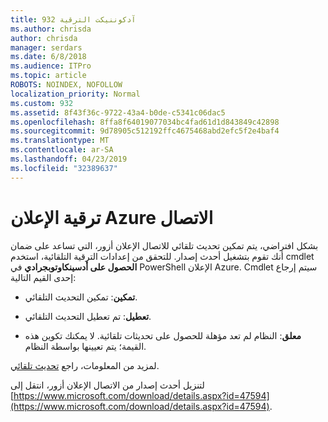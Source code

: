 ```yaml
---
title: 932 آدكوننيكت الترقية
ms.author: chrisda
author: chrisda
manager: serdars
ms.date: 6/8/2018
ms.audience: ITPro
ms.topic: article
ROBOTS: NOINDEX, NOFOLLOW
localization_priority: Normal
ms.custom: 932
ms.assetid: 8f43f36c-9722-43a4-b0de-c5341c06dac5
ms.openlocfilehash: 8ffa8f64019077034bc4fad61d1d843849c42898
ms.sourcegitcommit: 9d78905c512192ffc4675468abd2efc5f2e4baf4
ms.translationtype: MT
ms.contentlocale: ar-SA
ms.lasthandoff: 04/23/2019
ms.locfileid: "32389637"
---
```

# <a name="upgrade-azure-ad-connect"></a>ترقية الإعلان Azure الاتصال

بشكل افتراضي، يتم تمكين تحديث تلقائي للاتصال الإعلان أزور، التي تساعد على ضمان أنك تقوم بتشغيل أحدث إصدار. للتحقق من إعدادات الترقية التلقائية، استخدم cmdlet **الحصول على أدسينكاوتوبجرادي** في PowerShell الإعلان Azure. Cmdlet سيتم إرجاع إحدى القيم التالية: 

- **تمكين**: تمكين التحديث التلقائي.

- **تعطيل**: تم تعطيل التحديث التلقائي.

- **معلق**: النظام لم تعد مؤهلة للحصول على تحديثات تلقائية. لا يمكنك تكوين هذه القيمة؛ يتم تعيينها بواسطة النظام. 

لمزيد من المعلومات، راجع [تحديث تلقائي](https://docs.microsoft.com/azure/active-directory/connect/active-directory-aadconnect-feature-automatic-upgrade).

لتنزيل أحدث إصدار من الاتصال الإعلان أزور، انتقل إلى [https://www.microsoft.com/download/details.aspx?id=47594](https://www.microsoft.com/download/details.aspx?id=47594).

